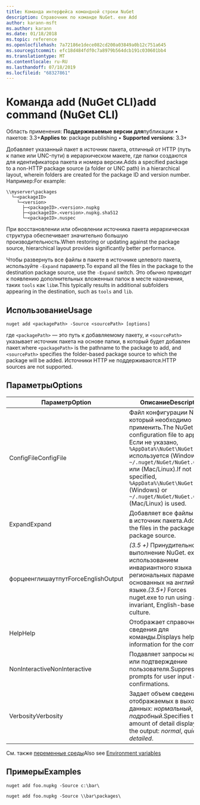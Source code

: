 ```yaml
---
title: Команда интерфейса командной строки NuGet
description: Справочник по команде NuGet. exe Add
author: karann-msft
ms.author: karann
ms.date: 01/18/2018
ms.topic: reference
ms.openlocfilehash: 7a72186e1dece082cd200a03849a0b12c751a645
ms.sourcegitcommit: efc18d484fdf0c7a8979b564dcb191c030601bb4
ms.translationtype: MT
ms.contentlocale: ru-RU
ms.lasthandoff: 07/18/2019
ms.locfileid: "68327861"
---
```

# <a name="add-command-nuget-cli"></a><span data-ttu-id="f1aff-103">Команда add (NuGet CLI)</span><span class="sxs-lookup"><span data-stu-id="f1aff-103">add command (NuGet CLI)</span></span>

<span data-ttu-id="f1aff-104">Область применения: **Поддерживаемые версии** **для**публикации &bullet; пакетов: 3.3+</span><span class="sxs-lookup"><span data-stu-id="f1aff-104">**Applies to**: package publishing &bullet; **Supported versions**: 3.3+</span></span>

<span data-ttu-id="f1aff-105">Добавляет указанный пакет в источник пакета, отличный от HTTP (путь к папке или UNC-пути) в иерархическом макете, где папки создаются для идентификатора пакета и номера версии.</span><span class="sxs-lookup"><span data-stu-id="f1aff-105">Adds a specified package to a non-HTTP package source (a folder or UNC path) in a hierarchical layout, wherein folders are created for the package ID and version number.</span></span> <span data-ttu-id="f1aff-106">Например:</span><span class="sxs-lookup"><span data-stu-id="f1aff-106">For example:</span></span>

    \\myserver\packages
      └─<packageID>
        └─<version>
          ├─<packageID>.<version>.nupkg
          ├─<packageID>.<version>.nupkg.sha512
          └─<packageID>.nuspec

<span data-ttu-id="f1aff-107">При восстановлении или обновлении источника пакета иерархическая структура обеспечивает значительно большую производительность.</span><span class="sxs-lookup"><span data-stu-id="f1aff-107">When restoring or updating against the package source, hierarchical layout provides significantly better performance.</span></span>

<span data-ttu-id="f1aff-108">Чтобы развернуть все файлы в пакете в источнике целевого пакета, используйте `-Expand` параметр.</span><span class="sxs-lookup"><span data-stu-id="f1aff-108">To expand all the files in the package to the destination package source, use the `-Expand` switch.</span></span> <span data-ttu-id="f1aff-109">Это обычно приводит к появлению дополнительных вложенных папок в месте назначения, таких `tools` как `lib`и.</span><span class="sxs-lookup"><span data-stu-id="f1aff-109">This typically results in additional subfolders appearing in the destination, such as `tools` and `lib`.</span></span>

## <a name="usage"></a><span data-ttu-id="f1aff-110">Использование</span><span class="sxs-lookup"><span data-stu-id="f1aff-110">Usage</span></span>

```cli
nuget add <packagePath> -Source <sourcePath> [options]
```

<span data-ttu-id="f1aff-111">где `<packagePath>` — это путь к добавляемому пакету, и `<sourcePath>` указывает источник пакета на основе папки, в который будет добавлен пакет.</span><span class="sxs-lookup"><span data-stu-id="f1aff-111">where `<packagePath>` is the pathname to the package to add, and `<sourcePath>` specifies the folder-based package source to which the package will be added.</span></span> <span data-ttu-id="f1aff-112">Источники HTTP не поддерживаются.</span><span class="sxs-lookup"><span data-stu-id="f1aff-112">HTTP sources are not supported.</span></span>

## <a name="options"></a><span data-ttu-id="f1aff-113">Параметры</span><span class="sxs-lookup"><span data-stu-id="f1aff-113">Options</span></span>

| <span data-ttu-id="f1aff-114">Параметр</span><span class="sxs-lookup"><span data-stu-id="f1aff-114">Option</span></span> | <span data-ttu-id="f1aff-115">Описание</span><span class="sxs-lookup"><span data-stu-id="f1aff-115">Description</span></span> |
| --- | --- |
| <span data-ttu-id="f1aff-116">ConfigFile</span><span class="sxs-lookup"><span data-stu-id="f1aff-116">ConfigFile</span></span> | <span data-ttu-id="f1aff-117">Файл конфигурации NuGet, который необходимо применить.</span><span class="sxs-lookup"><span data-stu-id="f1aff-117">The NuGet configuration file to apply.</span></span> <span data-ttu-id="f1aff-118">Если не указано, `%AppData%\NuGet\NuGet.Config` используется (Windows) `~/.nuget/NuGet/NuGet.Config` или (Mac/Linux).</span><span class="sxs-lookup"><span data-stu-id="f1aff-118">If not specified, `%AppData%\NuGet\NuGet.Config` (Windows) or `~/.nuget/NuGet/NuGet.Config` (Mac/Linux) is used.</span></span>|
| <span data-ttu-id="f1aff-119">Expand</span><span class="sxs-lookup"><span data-stu-id="f1aff-119">Expand</span></span> | <span data-ttu-id="f1aff-120">Добавляет все файлы пакета в источник пакета.</span><span class="sxs-lookup"><span data-stu-id="f1aff-120">Adds all the files in the package to the package source.</span></span> |
| <span data-ttu-id="f1aff-121">форцеенглишаутпут</span><span class="sxs-lookup"><span data-stu-id="f1aff-121">ForceEnglishOutput</span></span> | <span data-ttu-id="f1aff-122">*(3.5 +)* Принудительное выполнение NuGet. exe с использованием инвариантного языка и региональных параметров, основанных на английском языке.</span><span class="sxs-lookup"><span data-stu-id="f1aff-122">*(3.5+)* Forces nuget.exe to run using an invariant, English-based culture.</span></span> |
| <span data-ttu-id="f1aff-123">Help</span><span class="sxs-lookup"><span data-stu-id="f1aff-123">Help</span></span> | <span data-ttu-id="f1aff-124">Отображает справочные сведения для команды.</span><span class="sxs-lookup"><span data-stu-id="f1aff-124">Displays help information for the command.</span></span> |
| <span data-ttu-id="f1aff-125">NonInteractive</span><span class="sxs-lookup"><span data-stu-id="f1aff-125">NonInteractive</span></span> | <span data-ttu-id="f1aff-126">Подавляет запросы на ввод или подтверждение пользователя.</span><span class="sxs-lookup"><span data-stu-id="f1aff-126">Suppresses prompts for user input or confirmations.</span></span> |
| <span data-ttu-id="f1aff-127">Verbosity</span><span class="sxs-lookup"><span data-stu-id="f1aff-127">Verbosity</span></span> | <span data-ttu-id="f1aff-128">Задает объем сведений, отображаемых в выходных данных: *нормальный*, *тихий*, *подробный*.</span><span class="sxs-lookup"><span data-stu-id="f1aff-128">Specifies the amount of detail displayed in the output: *normal*, *quiet*, *detailed*.</span></span> |

<span data-ttu-id="f1aff-129">См. также [переменные среды](cli-ref-environment-variables.md)</span><span class="sxs-lookup"><span data-stu-id="f1aff-129">Also see [Environment variables](cli-ref-environment-variables.md)</span></span>

## <a name="examples"></a><span data-ttu-id="f1aff-130">Примеры</span><span class="sxs-lookup"><span data-stu-id="f1aff-130">Examples</span></span>

```cli
nuget add foo.nupkg -Source c:\bar\

nuget add foo.nupkg -Source \\bar\packages\
```
